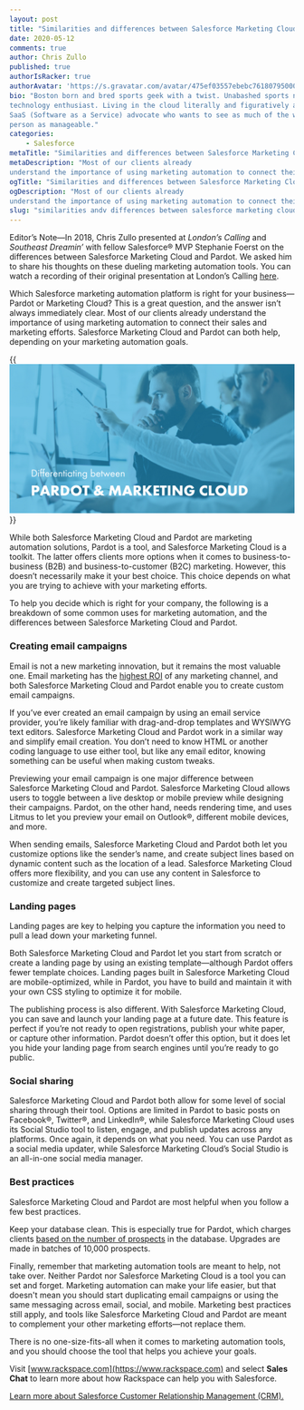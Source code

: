 ```yaml
---
layout: post
title: "Similarities and differences between Salesforce Marketing Cloud and Pardot"
date: 2020-05-12
comments: true
author: Chris Zullo
published: true
authorIsRacker: true
authorAvatar: 'https://s.gravatar.com/avatar/475ef03557ebebc76180795000996012'
bio: "Boston born and bred sports geek with a twist. Unabashed sports nut and
technology enthusiast. Living in the cloud literally and figuratively as a
SaaS (Software as a Service) advocate who wants to see as much of the world in
person as manageable."
categories:
    - Salesforce
metaTitle: "Similarities and differences between Salesforce Marketing Cloud and Pardot"
metaDescription: "Most of our clients already
understand the importance of using marketing automation to connect their sales and marketing efforts. Salesforce Marketing Cloud and Pardot can both help, depending on your marketing automation goals."
ogTitle: "Similarities and differences between Salesforce Marketing Cloud and Pardot"
ogDescription: "Most of our clients already
understand the importance of using marketing automation to connect their sales and marketing efforts. Salesforce Marketing Cloud and Pardot can both help, depending on your marketing automation goals."
slug: "similarities andv differences between salesforce marketing cloud and pardot" 
---
```

Editor’s Note&mdash;In 2018, Chris Zullo presented at *London’s Calling* and *Southeast Dreamin’* with fellow Salesforce&reg; MVP
Stephanie Foerst on the differences between Salesforce Marketing Cloud and Pardot. We asked him to share his
thoughts on these dueling marketing automation tools. You can watch a recording of their
original presentation at London’s Calling [here](https://www.youtube.com/watch?v=OFAUujdORkU&feature=youtu.be).

Which Salesforce marketing automation platform is right for your business&mdash;
Pardot or Marketing Cloud? This is a great question, and the answer isn’t always immediately clear. Most of our clients already
understand the importance of using marketing automation to connect their sales and marketing efforts. Salesforce Marketing Cloud and Pardot
can both help, depending on your marketing automation goals.

<!--more-->

{{<img src="photo1.png" title="" alt="">}}

While both Salesforce Marketing Cloud and Pardot are marketing automation solutions, Pardot is a tool, and Salesforce Marketing Cloud is a toolkit.
The latter offers clients more options when it comes to business-to-business (B2B) and business-to-customer (B2C) marketing. However, this doesn’t necessarily make it your best choice.
This choice depends on what you are trying to achieve with your marketing efforts.

To help you decide which is right for your company, the following is a breakdown of some common uses for marketing automation,
and the differences between Salesforce Marketing Cloud and Pardot.

### Creating email campaigns

Email is not a new marketing innovation, but it remains the most valuable one. Email marketing has the [highest ROI](https://www.campaignmonitor.com/resources/guides/email-marketing-new-rules/)
of any marketing channel, and both Salesforce Marketing Cloud and Pardot enable you to create custom email campaigns.

If you’ve ever created an email campaign by using an email service provider, you’re likely familiar with drag-and-drop templates
and WYSIWYG text editors. Salesforce Marketing Cloud and Pardot work in a similar way and simplify email creation. You don’t need to know HTML or another
coding language to use either tool, but like any email editor, knowing something can be useful when making custom tweaks.

Previewing your email campaign is one major difference between Salesforce Marketing Cloud and Pardot. Salesforce Marketing Cloud allows users
to toggle between a live desktop or mobile preview while designing their campaigns. Pardot, on the other hand, needs rendering time, and uses
Litmus to let you preview your email on Outlook&reg;, different mobile devices, and more.

When sending emails, Salesforce Marketing Cloud and Pardot both let you customize options like the sender’s name, and create subject lines
based on dynamic content such as the location of a lead. Salesforce Marketing Cloud offers more flexibility, and you can use any content
in Salesforce to customize and create targeted subject lines.

### Landing pages

Landing pages are key to helping you capture the information you need to pull a lead down your marketing funnel.

Both Salesforce Marketing Cloud and Pardot let you start from scratch or create a landing page by using
an existing template&mdash;although Pardot offers fewer template choices. Landing pages built in Salesforce Marketing
Cloud are mobile-optimized, while in Pardot, you have to build and maintain it with your own CSS styling to optimize it for mobile.

The publishing process is also different. With Salesforce Marketing Cloud, you can save and launch your landing page at a future date.
This feature is perfect if you’re not ready to open registrations, publish your white paper, or capture other information. Pardot doesn’t
offer this option, but it does let you hide your landing page from search engines until you’re ready to go public.

### Social sharing

Salesforce Marketing Cloud and Pardot both allow for some level of social sharing through their tool. Options are
limited in Pardot to basic posts on Facebook&reg;, Twitter&reg;, and LinkedIn&reg;, while Salesforce Marketing Cloud uses its Social
Studio tool to listen, engage, and publish updates across any platforms. Once again, it depends on what you need.
You can use Pardot as a social media updater, while Salesforce Marketing Cloud’s Social Studio is an all-in-one social media manager.

### Best practices

Salesforce Marketing Cloud and Pardot are most helpful when you follow a few best practices.

Keep your database clean. This is especially true for Pardot,
which charges clients [based on the number of prospects](https://help.salesforce.com/articleView?id=pardot_admin_database_limit.htm&type=0)
in the database. Upgrades are made in batches of 10,000 prospects.

Finally, remember that marketing automation tools are meant to help, not take over. Neither
Pardot nor Salesforce Marketing Cloud is a tool you can set and forget. Marketing automation can make your life easier,
but that doesn't mean you should start duplicating email campaigns or using the same messaging across email, social,
and mobile. Marketing best practices still apply, and tools like Salesforce Marketing Cloud and Pardot are meant to complement your other marketing efforts&mdash;not replace them.

There is no one-size-fits-all when it comes to marketing automation tools, and you should choose the tool that helps you achieve your goals.

Visit [www.rackspace.com](https://www.rackspace.com) and select **Sales Chat** to learn more about how Rackspace can help you with Salesforce.

<a class="cta purple" id="cta" href="https://www.rackspace.com/salesforce">Learn more about Salesforce Customer Relationship Management (CRM).</a>



